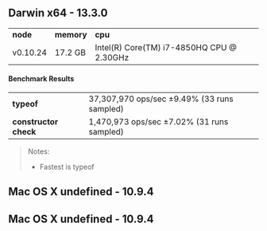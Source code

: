 Darwin x64 - 13.3.0
-----

<table><tr><td><b>node</b></td><td><b>memory</b></td><td><b>cpu</b></td></tr><tr><td>v0.10.24</td><td>17.2 GB</td><td>Intel(R) Core(TM) i7-4850HQ CPU @ 2.30GHz</td></tr></table>

#### Benchmark Results ####

<table><tr><td><b>typeof</b></td><td>37,307,970 ops/sec ±9.49% (33 runs sampled)</td></tr><tr><td><b>constructor check</b></td><td>1,470,973 ops/sec ±7.02% (31 runs sampled)</td></tr></table>

> Notes:
> - Fastest is typeof

Mac OS X undefined - 10.9.4
-----

Mac OS X undefined - 10.9.4
-----


